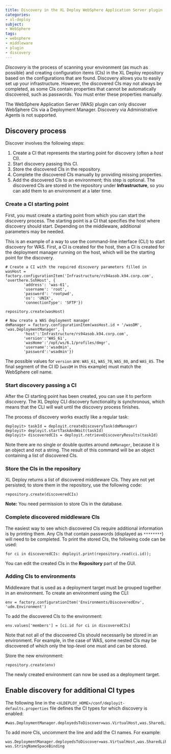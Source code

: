 ```yaml
---
title: Discovery in the XL Deploy WebSphere Application Server plugin
categories:
- xl-deploy
subject:
- WebSphere
tags:
- websphere
- middleware
- plugin
- discovery
---
```


*Discovery* is the process of scanning your environment (as much as possible) and creating configuration items (CIs) in the XL Deploy repository based on the configurations that are found. Discovery allows you to easily set up your infrastructure. However, the discovered CIs may not always be completed, as some CIs contain properties that cannot be automatically discovered, such as passwords. You must enter these properties manually.

The WebSphere Application Server (WAS) plugin can only discover WebSphere CIs via a Deployment Manager. Discovery via Administrative Agents is not supported.

## Discovery process

Discover involves the following steps:

1. Create a CI that represents the starting point for discovery (often a *host* CI).
2. Start discovery passing this CI.
3. Store the discovered CIs in the repository.
4. Complete the discovered CIs manually by providing missing properties.
5. Add the discovered CIs to an environment; this step is optional. The discovered CIs are stored in the repository under **Infrastructure**, so you can add them to an environment at a later time.

### Create a CI starting point

First, you must create a starting point from which you can start the discovery process. The starting point is a CI that specifies the host where discovery should start. Depending on the middleware, additional parameters may be needed.

This is an example of a way to use the command-line interface (CLI) to start discovery for WAS. First, a CI is created for the host, then a CI is created for the deployment manager running on the host, which will be the starting point for the discovery.

    # Create a CI with the required discovery parameters filled in
    wasHost = factory.configurationItem('Infrastructure/rs94asob.k94.corp.com', 'overthere.SshHost', {
            'address': 'was-61',
            'username': 'root',
            'password': 'rootpwd',
            'os': 'UNIX',
            'connectionType': 'SFTP'})

    repository.create(wasHost)

    # Now create a WAS deployment manager
    dmManager = factory.configurationItem(wasHost.id + '/wasDM', 'was.DeploymentManager', {
            'host':'Infrastructure/rs94asob.k94.corp.com',
            'version':'WAS_61',
            'wasHome':'/opt/ws/6.1/profiles/dmgr',
            'username':'wsadmin',
            'password':'wsadmin'})

The possible values for `version` are: `WAS_61`, `WAS_70`, `WAS_80`, and `WAS_85`. The final segment of the CI ID (`wasDM` in this example) must match the WebSphere cell name.

### Start discovery passing a CI

After the CI starting point has been created, you can use it to perform discovery. The XL Deploy CLI discovery functionality is synchronous, which means that the CLI will wait until the discovery process finishes.

The process of discovery works exactly like a regular task:

    deployit> taskId = deployit.createDiscoveryTask(dmManager)
    deployit> deployit.startTaskAndWait(taskId)
    deployit> discoveredCIs = deployit.retrieveDiscoveryResults(taskId)

Note there are no single or double quotes around `dmManager`, because it is an object and not a string. The result of this command will be an object containing a list of discovered CIs.

### Store the CIs in the repository

XL Deploy returns a list of discovered middleware CIs. They are not yet persisted; to store them in the repository, use the following code:

    repository.create(discoveredCIs)

**Note:** You need permission to store CIs in the database.

### Complete discovered middleware CIs

The easiest way to see which discovered CIs require additional information is by printing them. Any CIs that contain passwords (displayed as `********`) will need to be completed. To print the stored CIs, the following code can be used:

    for ci in discoveredCIs: deployit.print(repository.read(ci.id));

You can edit the created CIs in the **Repository** part of the GUI.

### Adding CIs to environments

Middleware that is used as a deployment target must be grouped together in an environment. To create an environment using the CLI:

    env = factory.configurationItem('Environments/DiscoveredEnv', 'udm.Environment')

To add the discovered CIs to the environment:

    env.values['members'] = [ci.id for ci in discoveredCIs]

Note that not all of the discovered CIs should necessarily be stored in an environment. For example, in the case of WAS, some nested CIs may be discovered of which only the top-level one must and can be stored.

Store the new environment:

    repository.create(env)

The newly created environment can now be used as a deployment target.

## Enable discovery for additional CI types

The following line in the `<XLDEPLOY_HOME>/conf/deployit-defaults.properties` file defines the CI types for which discovery is enabled:

    #was.DeploymentManager.deployedsToDiscover=was.VirtualHost,was.SharedLibrary

To add more CIs, uncomment the line and add the CI names. For example:

    was.DeploymentManager.deployedsToDiscover=was.VirtualHost,was.SharedLibrary, was.StringNameSpaceBinding
